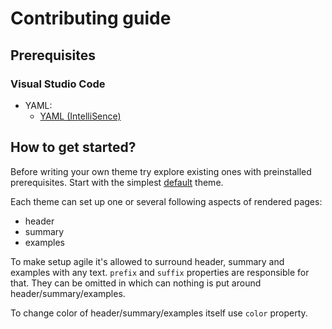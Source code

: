 # Contributing guide

## Prerequisites

### Visual Studio Code

- YAML:
  - [YAML (IntelliSence)](https://marketplace.visualstudio.com/items?itemName=redhat.vscode-yaml)

## How to get started?

Before writing your own theme try explore existing ones with preinstalled prerequisites.
Start with the simplest [default](./default/theme.yaml) theme.

Each theme can set up one or several following aspects of rendered pages:

- header
- summary
- examples

To make setup agile it's allowed to surround header, summary and examples with any
text. `prefix` and `suffix` properties are responsible for that. They can be omitted
in which can nothing is put around header/summary/examples.

To change color of header/summary/examples itself use `color` property.

